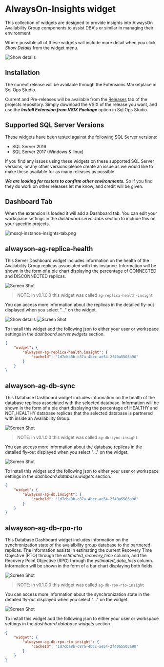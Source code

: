 # AlwaysOn-Insights widget

This collection of widgets are designed to provide insights into AlwaysOn Availability Group components to assist DBA's or similar in managing their environment.

Where possible all of these widgets will include more detail when you click *_Show Details_* from the widget menu.

![Show details](../src/images/show-detail.png)

## Installation

The current release will be available through the Extensions Marketplace in Sql Ops Studio.

Current and Pre-releases will be available from the [Releases](https://github.com/Matticusau/sqlops-alwayson-insights/releases) tab of the projects repository. Simply download the VSIX of the release you want, and use the ***Install Extension from VSIX Package*** option in Sql Ops Studio.

## Supported SQL Server Versions

These widgets have been tested against the following SQL Server versions:

* SQL Server 2016
* SQL Server 2017 (Windows & linux)

If you find any issues using these widgets on these supported SQL Server versions, or any other versions please create an issue as we would like to make these available for as many releases as possible.

***We are looking for testers to confirm other environments.*** So if you find they do work on other releases let me know, and credit will be given.

## Dashboard Tab

When the extension is loaded it will add a Dashboard tab. You can edit your workspace settings in the *dashboard.server.tabs* section to include this on your specific projects.

![mssql-instance-insights-tab.png](../src/images/mssql-alwayson-insights-tab.png)

## alwayson-ag-replica-health

This Server Dashboard widget includes information on the health of the Availability Group replicas associated with this instance. Information will be shown in the form of a pie chart displaying the percentage of CONNECTED and DISCONNECTED replicas.

![Screen Shot](../src/images/ag-replica-health-insight.png)

> NOTE: in v0.1.0.0 this widget was called `ag-replica-health-insight`

You can access more information about the replicas in the detailed fly-out displayed when you select "..." on the widget.

![Show details](../src/images/show-detail.png)
![Screen Shot](../src/images/ag-replica-health-insight-details.png)

To install this widget add the following json to either your user or workspace settings in the *dashboard.server.widgets* section.

```json
{
    "widget": {
        "alwayson-ag-replica-health.insight": {
            "cacheId": "1d7cba8b-c87a-4bcc-ae54-2f40a5503a90"
        }
    }
}
```

## alwayson-ag-db-sync

This Database Dashboard widget includes information on the health of the database replicas associated with the selected database. Information will be shown in the form of a pie chart displaying the percentage of HEALTHY and NOT_HEALTHY database replicas that the selected database is partnered with inside an Availability Group.

![Screen Shot](../src/images/ag-db-sync-insight.png)

> NOTE: in v0.1.0.0 this widget was called `ag-db-sync-insight`

You can access more information about the database replicas in the detailed fly-out displayed when you select "..." on the widget.

![Screen Shot](../src/images/ag-db-sync-insight-details.png)

To install this widget add the following json to either your user or workspace settings in the *dashboard.database.widgets* section.

```json
{
    "widget": {
        "alwayson-ag-db.insight": {
            "cacheId": "1d7cba8b-c87a-4bcc-ae54-2f40a5503a90"
        }
    }
}
```

## alwayson-ag-db-rpo-rto

This Database Dashboard widget includes information on the synchronization state of the avaialbility group database to the partnered replicas. The information assists in estimating the current Recovery Time Objective (RTO) through the *estimated_recovery_time* column, and the Recovery Point Objective (RPO) through the *estimated_data_loss* column. Information will be shown in the form of a bar chart displaying both fields.

![Screen Shot](../src/images/ag-db-rpo-rto-insight.png)

> NOTE: in v0.1.0.0 this widget was called `ag-db-rpo-rto-insight`

You can access more information about the synchronization state in the detailed fly-out displayed when you select "..." on the widget.

![Screen Shot](../src/images/ag-db-rpo-rto-insight-details.png)

To install this widget add the following json to either your user or workspace settings in the *dashboard.database.widgets* section.

```json
{
    "widget": {
        "alwayson-ag-db-rpo-rto.insight": {
            "cacheId": "1d7cba8b-c87a-4bcc-ae54-2f40a5503a90"
        }
    }
}
```